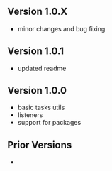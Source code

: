 ## Version 1.0.X
- minor changes and bug fixing

## Version 1.0.1
- updated readme

## Version 1.0.0
- basic tasks utils
- listeners
- support for packages

## Prior Versions
-